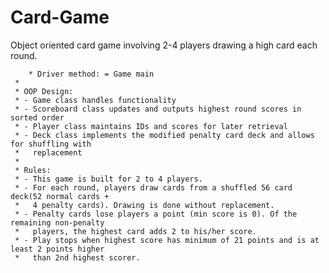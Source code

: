 # Card-Game
Object oriented card game involving 2-4 players drawing a high card each round.

		* Driver method: = Game main
	 * 
	 * OOP Design: 
	 * - Game class handles functionality
	 * - Scoreboard class updates and outputs highest round scores in sorted order
	 * - Player class maintains IDs and scores for later retrieval
	 * - Deck class implements the modified penalty card deck and allows for shuffling with
	 * 	 replacement
	 * 
	 * Rules:
	 * - This game is built for 2 to 4 players.
	 * - For each round, players draw cards from a shuffled 56 card deck(52 normal cards +
	 *   4 penalty cards). Drawing is done without replacement.
	 * - Penalty cards lose players a point (min score is 0). Of the remaining non-penalty
	 *   players, the highest card adds 2 to his/her score.
	 * - Play stops when highest score has minimum of 21 points and is at least 2 points higher 
	 *   than 2nd highest scorer.
